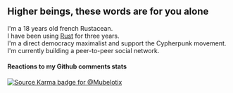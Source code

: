 ## Higher beings, these words are for you alone

I'm a 18 years old french Rustacean.  
I have been using [Rust](https://www.rust-lang.org/) for three years.  
I'm a direct democracy maximalist and support the Cypherpunk movement. I'm currently building a peer-to-peer social network.

#### Reactions to my Github comments stats

[![Source Karma badge for @Mubelotix](https://sourcekarma-og.vercel.app/api/Mubelotix/github)](https://sourcekarma.vercel.app/Mubelotix)
